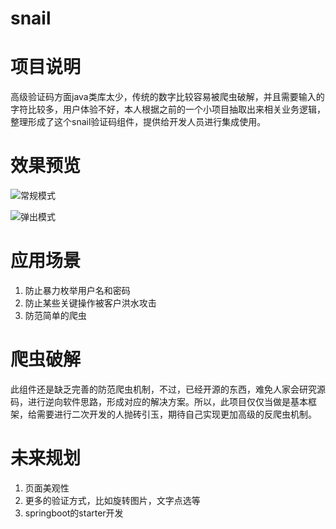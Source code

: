 # snail

# 项目说明

高级验证码方面java类库太少，传统的数字比较容易被爬虫破解，并且需要输入的字符比较多，用户体验不好，本人根据之前的一个小项目抽取出来相关业务逻辑，整理形成了这个snail验证码组件，提供给开发人员进行集成使用。

# 效果预览

![常规模式](https://img2020.cnblogs.com/blog/1340787/202104/1340787-20210409215845722-836911914.png)


![弹出模式](https://img2020.cnblogs.com/blog/1340787/202104/1340787-20210409215852978-1686713067.png)

# 应用场景

1. 防止暴力枚举用户名和密码
2. 防止某些关键操作被客户洪水攻击
3. 防范简单的爬虫

# 爬虫破解

此组件还是缺乏完善的防范爬虫机制，不过，已经开源的东西，难免人家会研究源码，进行逆向软件思路，形成对应的解决方案。所以，此项目仅仅当做是基本框架，给需要进行二次开发的人抛砖引玉，期待自己实现更加高级的反爬虫机制。

# 未来规划

1. 页面美观性
2. 更多的验证方式，比如旋转图片，文字点选等
3. springboot的starter开发
